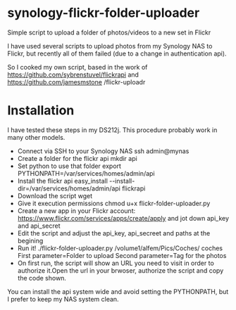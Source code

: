 # synology-flickr-folder-uploader
Simple script to upload a folder of photos/videos to a new set in Flickr

I have used several scripts to upload photos from my Synology NAS to Flickr, but recently all of them failed (due to a change in authentication api).


So I cooked my own script, based in the work of  https://github.com/sybrenstuvel/flickrapi and https://github.com/jamesmstone
/flickr-uploadr

# Installation 

I have tested these steps in my DS212j. This procedure probably work in many other models.

* Connect via SSH to your Synology NAS
  ssh admin@mynas
* Create a folder for the flickr api
  mkdir api
* Set python to use that folder
  export PYTHONPATH=/var/services/homes/admin/api
* Install the flickr api
  easy_install  --install-dir=/var/services/homes/admin/api flickrapi
* Download the script
  wget
* Give it execution permissions
  chmod u+x flickr-folder-uploader.py
* Create a new app in your Flickr account: https://www.flickr.com/services/apps/create/apply and jot down api_key and api_secret
* Edit the script and adjust the api_key, api_secreet and paths at the begining
* Run it!
  ./flickr-folder-uploader.py /volume1/alfem/Pics/Coches/ coches
  First parameter=Folder to upload
  Second parameter=Tag for the photos 
* On first run, the script will show an URL you need to visit in order to authorize it.Open the url in your brwoser, authorize the script and copy the code shown.   

You can install the api system wide and avoid setting the PYTHONPATH, but I prefer to keep my NAS system clean.


